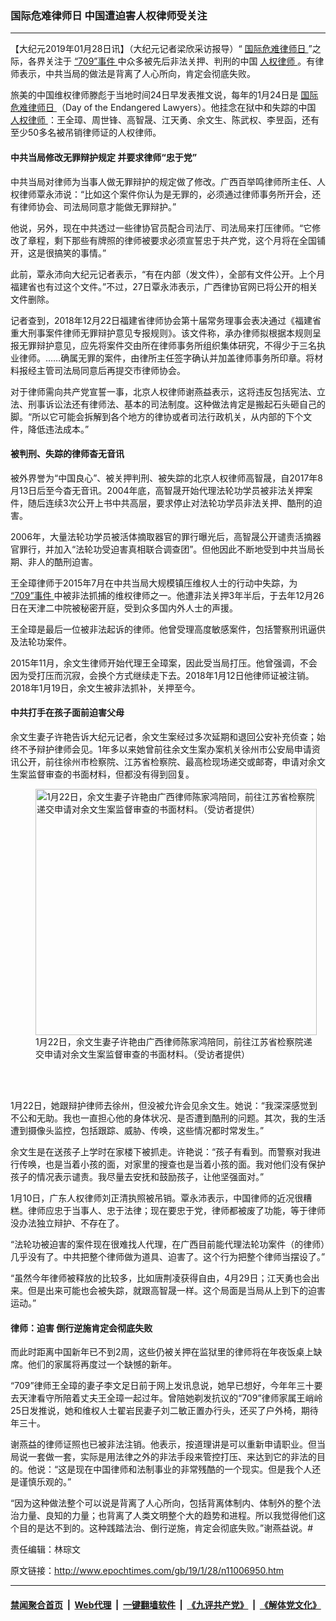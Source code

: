### 国际危难律师日 中国遭迫害人权律师受关注
------------------------

<p>
 【大纪元2019年01月28日讯】（大纪元记者梁欣采访报导）“
 <a href="http://www.epochtimes.com/gb/tag/%E5%9B%BD%E9%99%85%E5%8D%B1%E9%9A%BE%E5%BE%8B%E5%B8%88%E6%97%A5.html">
  国际危难律师日
 </a>
 ”之际，各界关注于
 <a href="http://www.epochtimes.com/gb/tag/%E2%80%9C709%E2%80%9D%E4%BA%8B%E4%BB%B6.html">
  “709”事件
 </a>
 中众多被先后非法关押、判刑的中国
 <a href="http://www.epochtimes.com/gb/tag/%E4%BA%BA%E6%9D%83%E5%BE%8B%E5%B8%88.html">
  人权律师
 </a>
 。有律师表示，中共当局的做法是背离了人心所向，肯定会彻底失败。
</p>
<p>
 旅美的中国维权律师滕彪于当地时间24日早发表推文说，每年的1月24日是
 <a href="http://www.epochtimes.com/gb/tag/%E5%9B%BD%E9%99%85%E5%8D%B1%E9%9A%BE%E5%BE%8B%E5%B8%88%E6%97%A5.html">
  国际危难律师日
 </a>
 （Day of the Endangered Lawyers）。他挂念在狱中和失踪的中国
 <a href="http://www.epochtimes.com/gb/tag/%E4%BA%BA%E6%9D%83%E5%BE%8B%E5%B8%88.html">
  人权律师
 </a>
 ：王全璋、周世锋、高智晟、江天勇、余文生、陈武权、李昱函，还有至少50多名被吊销律师证的人权律师。
</p>
<h4>
 中共当局修改无罪辩护规定 并要求律师“忠于党”
</h4>
<p>
 中共当局对律师为当事人做无罪辩护的规定做了修改。广西百举鸣律师所主任、人权律师覃永沛说：“比如这个案件你认为是无罪的，必须通过律师事务所开会，还有律师协会、司法局同意才能做无罪辩护。”
</p>
<p>
 他说，另外，现在中共透过一些律协官员配合司法厅、司法局来打压律师。“它修改了章程，剩下那些有牌照的律师被要求必须宣誓忠于共产党，这个月将在全国铺开，这是很搞笑的事情。”
</p>
<p>
 此前，覃永沛向大纪元记者表示，“有在内部（发文件），全部有文件公开。上个月福建省也有过这个文件。”不过，27日覃永沛表示，广西律协官网已将公开的相关文件删除。
</p>
<p>
 记者查到，2018年12月22日福建省律师协会第十届常务理事会表决通过《福建省重大刑事案件律师无罪辩护意见专报规则》。该文件称，承办律师拟根据本规则呈报无罪辩护意见，应先将案件交由所在律师事务所组织集体研究，不得少于三名执业律师。……确属无罪的案件，由律所主任签字确认并加盖律师事务所印章。将材料报经主管司法局同意后再提交市律师协会。
</p>
<p>
 对于律师需向共产党宣誓一事，北京人权律师谢燕益表示，这将违反包括宪法、立法、刑事诉讼法还有律师法、基本的司法制度。这种做法肯定是搬起石头砸自己的脚。“所以它可能会拆解到各个地方的律协或者司法行政机关，从内部的下个文件，降低违法成本。”
</p>
<h4>
 被判刑、失踪的律师杳无音讯
</h4>
<p>
 被外界誉为“中国良心”、被关押判刑、被失踪的北京人权律师高智晟，自2017年8月13日后至今杳无音讯。2004年底，高智晟开始代理法轮功学员被非法关押案件，随后连续3次公开上书中共高层，要求停止对法轮功学员非法关押、酷刑的迫害。
</p>
<p>
 2006年，大量法轮功学员被活体摘取器官的罪行曝光后，高智晟公开谴责活摘器官罪行，并加入“法轮功受迫害真相联合调查团”。但他因此不断地受到中共当局长期、非人的酷刑迫害。
</p>
<p>
 王全璋律师于2015年7月在中共当局大规模镇压维权人士的行动中失踪，为
 <a href="http://www.epochtimes.com/gb/tag/%E2%80%9C709%E2%80%9D%E4%BA%8B%E4%BB%B6.html">
  “709”事件
 </a>
 中被非法抓捕的维权律师之一。他遭非法关押3年半后，于去年12月26日在天津二中院被秘密开庭，受到众多国内外人士的声援。
</p>
<p>
 王全璋是最后一位被非法起诉的律师。他曾受理高度敏感案件，包括警察刑讯逼供及法轮功案件。
</p>
<p>
 2015年11月，余文生律师开始代理王全璋案，因此受当局打压。他曾强调，不会因为受打压而沉寂，会换个方式继续走下去。2018年1月12日他律师证被注销。2018年1月19日，余文生被非法抓补，关押至今。
</p>
<h4>
 中共打手在孩子面前迫害父母
</h4>
<p>
 余文生妻子许艳告诉大纪元记者，余文生案经过多次延期和退回公安补充侦查；始终不予辩护律师会见。1年多以来她曾前往余文生案办案机关徐州市公安局申请资讯公开，前往徐州市检察院、江苏省检察院、最高检现场递交或邮寄，申请对余文生案监督审查的书面材料，但都没有得到回复。
</p>
<figure class="wp-caption aligncenter" id="attachment_11007358" style="width: 450px">
 <a href="http://i.epochtimes.com/assets/uploads/2019/01/DxrSlrgU8AAa4nd.jpg">
  <img alt="1月22日，余文生妻子许艳由广西律师陈家鸿陪同，前往江苏省检察院递交申请对余文生案监督审查的书面材料。（受访者提供）" class="size-medium wp-image-11007358" height="394" src="http://i.epochtimes.com/assets/uploads/2019/01/DxrSlrgU8AAa4nd-450x394.jpg" width="450"/>
 </a>
 <br/><figcaption class="wp-caption-text">
  1月22日，余文生妻子许艳由广西律师陈家鸿陪同，前往江苏省检察院递交申请对余文生案监督审查的书面材料。（受访者提供）
 </figcaption><br/>
</figure><br/>
<p>
 1月22日，她跟辩护律师去徐州，但没被允许会见余文生。她说：“我深深感觉到不公和无助。我也一直担心他的身体状况、是否遭到酷刑的问题。其次，我的生活遭到摄像头监控，包括跟踪、威胁、传唤，这些情况都时常发生。”
</p>
<p>
 余文生是在送孩子上学时在家楼下被抓走。许艳说：“孩子有看到。而警察对我进行传唤，也是当着小孩的面，对家里的搜查也是当着小孩的面。我对他们没有保护孩子的情况表示谴责。我尽量去安抚和鼓励孩子，让他坚强面对。”
</p>
<p>
 1月10日，广东人权律师刘正清执照被吊销。覃永沛表示，中国律师的近况很糟糕。律师应忠于当事人、忠于法律；现在要忠于党，律师都被废了功能，等于律师没办法独立辩护、不存在了。
</p>
<p>
 “法轮功被迫害的案件现在很难找人代理，在广西目前能代理法轮功案件（的律师）几乎没有了。中共把整个律师做为道具、迫害了。这个行为把整个律师当摆设了。”
</p>
<p>
 “虽然今年律师被释放的比较多，比如唐荆凌获得自由，4月29日；江天勇也会出来。但是出来可能也会被失踪，就跟高智晟一样。这个局面是当局从上到下的迫害运动。”
</p>
<h4>
 律师：迫害 倒行逆施肯定会彻底失败
</h4>
<p>
 而此时距离中国新年已不到2周，这些仍被关押在监狱里的律师将在年夜饭桌上缺席。他们的家属将再度过一个缺憾的新年。
</p>
<p>
 “709”律师王全璋的妻子李文足日前于网上发讯息说，她早已想好，今年年三十要去天津看守所陪着丈夫王全璋一起过年。曾陪她剃发抗议的“709”律师家属王峭岭25日发推说，她和维权人士翟岩民妻子刘二敏正置办行头，还买了户外椅，期待年三十。
</p>
<p>
 <center>
 </center>
</p>
<p>
 谢燕益的律师证照也已被非法注销。他表示，按道理讲是可以重新申请职业。但当局说一套做一套，实际是用法律之外的非法手段来管控打压、来达到它的非法的目的。他说：“这是现在中国律师和法制事业的非常残酷的一个现实。但是我个人还是谨慎乐观的。”
</p>
<p>
 “因为这种做法整个可以说是背离了人心所向，包括背离体制内、体制外的整个法治力量、良知的力量；也背离了人类文明整个大的趋势和进程。所以我觉得他们这个目的是达不到的。这种践踏法治、倒行逆施，肯定会彻底失败。”谢燕益说。#
</p>
<p>
 责任编辑：林琮文
</p>

原文链接：http://www.epochtimes.com/gb/19/1/28/n11006950.htm


------------------------
#### [禁闻聚合首页](https://github.com/gfw-breaker/banned-news/blob/master/README.md) &nbsp;|&nbsp; [Web代理](https://github.com/gfw-breaker/open-proxy/blob/master/README.md) &nbsp;|&nbsp; [一键翻墙软件](https://github.com/gfw-breaker/nogfw/blob/master/README.md) &nbsp;|&nbsp; [《九评共产党》](https://github.com/gfw-breaker/9ping.md/blob/master/README.md#九评之一评共产党是什么) &nbsp;|&nbsp; [《解体党文化》](https://github.com/gfw-breaker/jtdwh.md/blob/master/README.md#绪论)